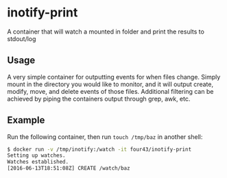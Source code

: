 # inotify-print
A container that will watch a mounted in folder and print the results to stdout/log

## Usage

A very simple container for outputting events for when files change. Simply mount in the directory you would like to monitor, and it will output create, modify, move, and delete events of those files. Additional filtering can be achieved by piping the containers output through grep, awk, etc.

## Example

Run the following container, then run `touch /tmp/baz` in another shell:
```bash
$ docker run -v /tmp/inotify:/watch -it four43/inotify-print
Setting up watches.
Watches established.
[2016-06-13T18:51:08Z] CREATE /watch/baz
```